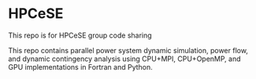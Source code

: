 # HPCeSE
This repo is for HPCeSE group code sharing

This repo contains parallel power system dynamic simulation, power flow, and dynamic contingency analysis using CPU+MPI, CPU+OpenMP, and GPU implementations in Fortran and Python.